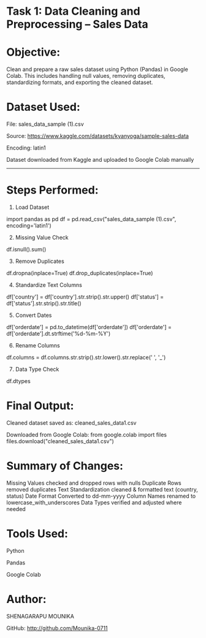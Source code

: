 # Task 1: Data Cleaning and Preprocessing – Sales Data

# Objective:

Clean and prepare a raw sales dataset using Python (Pandas) in Google Colab. This includes handling null values, removing duplicates, standardizing formats, and exporting the cleaned dataset.


# Dataset Used:

File: sales_data_sample (1).csv

Source: https://www.kaggle.com/datasets/kyanyoga/sample-sales-data

Encoding: latin1

Dataset downloaded from Kaggle and uploaded to Google Colab manually

---

# Steps Performed:

1. Load Dataset

import pandas as pd
df = pd.read_csv("sales_data_sample (1).csv", encoding='latin1')

2. Missing Value Check

df.isnull().sum()

3. Remove Duplicates

df.dropna(inplace=True)
df.drop_duplicates(inplace=True)

4. Standardize Text Columns

df['country'] = df['country'].str.strip().str.upper()
df['status'] = df['status'].str.strip().str.title()

5. Convert Dates

df['orderdate'] = pd.to_datetime(df['orderdate'])
df['orderdate'] = df['orderdate'].dt.strftime('%d-%m-%Y')

6. Rename Columns

df.columns = df.columns.str.strip().str.lower().str.replace(' ', '_')

7. Data Type Check

df.dtypes

# Final Output:

Cleaned dataset saved as: cleaned_sales_data1.csv

Downloaded from Google Colab:
from google.colab import files  
files.download("cleaned_sales_data1.csv")

# Summary of Changes:

Missing Values checked and dropped rows with nulls
Duplicate Rows removed duplicates
Text Standardization cleaned & formatted text (country, status)
Date Format	Converted to dd-mm-yyyy
Column Names renamed to lowercase_with_underscores
Data Types verified and adjusted where needed


# Tools Used:

Python

Pandas

Google Colab


# Author:

SHENAGARAPU MOUNIKA

GitHub: http://github.com/Mounika-0711

